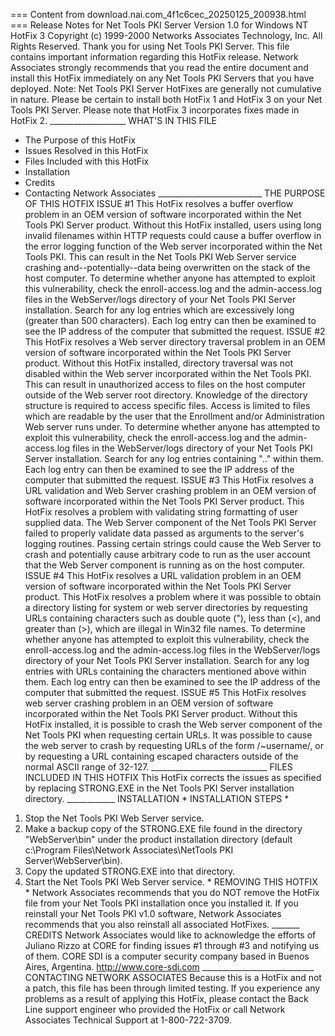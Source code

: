 === Content from download.nai.com_4f1c6cec_20250125_200938.html ===
 Release Notes for Net Tools PKI Server
Version 1.0 for Windows NT
HotFix 3
Copyright (c) 1999-2000 Networks Associates
Technology, Inc. All Rights Reserved.
Thank you for using Net Tools PKI Server. This file contains
important information regarding this HotFix release. Network
Associates strongly recommends that you read the entire
document and install this HotFix immediately on any Net Tools
PKI Servers that you have deployed.
Note: Net Tools PKI Server HotFixes are generally not
cumulative in nature. Please be certain to install
both HotFix 1 and HotFix 3 on your Net Tools PKI Server.
Please note that HotFix 3 incorporates fixes made
in HotFix 2.
\_\_\_\_\_\_\_\_\_\_\_\_\_\_\_\_\_\_\_
WHAT'S IN THIS FILE
- The Purpose of this HotFix
- Issues Resolved in this HotFix
- Files Included with this HotFix
- Installation
- Credits
- Contacting Network Associates
\_\_\_\_\_\_\_\_\_\_\_\_\_\_\_\_\_\_\_\_\_\_\_\_\_\_
THE PURPOSE OF THIS HOTFIX
ISSUE #1
This HotFix resolves a buffer overflow problem in an OEM version
of software incorporated within the Net Tools PKI Server product.
Without this HotFix installed, users using long invalid filenames
within HTTP requests could cause a buffer overflow in the error
logging function of the Web server incorporated within the Net
Tools PKI. This can result in the Net Tools PKI Web Server
service crashing and--potentially--data being overwritten on
the stack of the host computer.
To determine whether anyone has attempted to exploit this
vulnerability, check the enroll-access.log and the
admin-access.log files in the WebServer/logs directory of your
Net Tools PKI Server installation. Search for any log entries
which are excessively long (greater than 500 characters). Each
log entry can then be examined to see the IP address of
the computer that submitted the request.
ISSUE #2
This HotFix resolves a Web server directory traversal problem in
an OEM version of software incorporated within the Net Tools PKI
Server product.
Without this HotFix installed, directory traversal was not
disabled within the Web server incorporated within the Net Tools
PKI. This can result in unauthorized access to files on the host
computer outside of the Web server root directory. Knowledge
of the directory structure is required to access specific files.
Access is limited to files which are readable by the user that
the Enrollment and/or Administration Web server runs under.
To determine whether anyone has attempted to exploit this
vulnerability, check the enroll-access.log and the
admin-access.log files in the WebServer/logs directory of your
Net Tools PKI Server installation. Search for any log entries
containing "..\" within them. Each log entry can then be examined
to see the IP address of the computer that submitted the request.
ISSUE #3
This HotFix resolves a URL validation and Web Server crashing
problem in an OEM version of software incorporated within the
Net Tools PKI Server product.
This HotFix resolves a problem with validating string formatting
of user supplied data. The Web Server component of the Net Tools
PKI Server failed to properly validate data passed as arguments
to the server's logging routines. Passing certain strings could
cause the Web Server to crash and potentially cause arbitrary
code to run as the user account that the Web Server component
is running as on the host computer.
ISSUE #4
This HotFix resolves a URL validation problem in an OEM version
of software incorporated within the Net Tools PKI Server product.
This HotFix resolves a problem where it was possible to obtain
a directory listing for system or web server directories by
requesting URLs containing characters such as double quote ("),
less than (<), and greater than (>), which are illegal in Win32
file names.
To determine whether anyone has attempted to exploit this
vulnerability, check the enroll-access.log and the admin-access.log
files in the WebServer/logs directory of your Net Tools PKI Server
installation. Search for any log entries with URLs containing the
characters mentioned above within them. Each log entry can then be
examined to see the IP address of the computer that submitted
the request.
ISSUE #5
This HotFix resolves web server crashing problem in an OEM version
of software incorporated within the Net Tools PKI Server product.
Without this HotFix installed, it is possible to crash the Web
server component of the Net Tools PKI when requesting certain URLs.
It was possible to cause the web server to crash by requesting URLs
of the form /~username/, or by requesting a URL containing escaped
characters outside of the normal ASCII range of 32-127.
\_\_\_\_\_\_\_\_\_\_\_\_\_\_\_\_\_\_\_\_\_\_\_\_\_\_\_\_\_
FILES INCLUDED IN THIS HOTFIX
This HotFix corrects the issues as specified by replacing
STRONG.EXE in the Net Tools PKI Server installation directory.
\_\_\_\_\_\_\_\_\_\_\_\_
INSTALLATION
\* INSTALLATION STEPS \*
1. Stop the Net Tools PKI Web Server service.
2. Make a backup copy of the STRONG.EXE file found in the
directory "WebServer\bin" under the product installation
directory (default c:\Program Files\Network Associates\NetTools
PKI Server\WebServer\bin).
3. Copy the updated STRONG.EXE into that directory.
4. Start the Net Tools PKI Web Server service.
\* REMOVING THIS HOTFIX \*
Network Associates recommends that you do NOT remove the HotFix
file from your Net Tools PKI installation once you installed it.
If you reinstall your Net Tools PKI v1.0 software, Network Associates
recommends that you also reinstall all associated HotFixes.
\_\_\_\_\_\_\_
CREDITS
Network Associates would like to acknowledge the efforts of
Juliano Rizzo at CORE for finding issues #1 through #3 and
notifying us of them. CORE SDI is a computer security company
based in Buenos Aires, Argentina. http://www.core-sdi.com
\_\_\_\_\_\_\_\_\_\_\_\_\_\_\_\_\_\_\_\_\_\_\_\_\_\_\_\_
CONTACTING NETWORK ASSOCIATES
Because this is a HotFix and not a patch, this file has been
through limited testing. If you experience any problems as
a result of applying this HotFix, please contact the Back Line
support engineer who provided the HotFix or call Network Associates
Technical Support at 1-800-722-3709.


